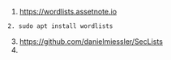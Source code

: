 1. https://wordlists.assetnote.io
```bash
2. sudo apt install wordlists
```
3. https://github.com/danielmiessler/SecLists
4. 


